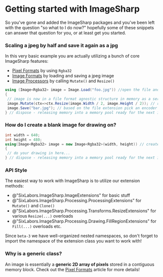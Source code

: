 # Getting started with ImageSharp
So you've gone and added the ImageSharp packages and you've been left with the question "so what to I do now?" hopefully some of these snippets can answer that question for you, or at least get you started.

### Scaling a jpeg by half and save it again as a jpg
In this very basic example you are actually utilizing a bunch of core ImageSharp features:
- [Pixel Formats](PixelFormats.md) by using `Rgba32`
- [Image Formats](ImageFormats.md) by loading and saving a jpeg image
- [Image Processors](Processing.md) by calling `Mutate()` and `Resize()`

```c#
using (Image<Rgba32> image = Image.Load("foo.jpg")) //open the file and detect the file type and decode it
{
 // image is now in a file format agnostic structure in memory as a series of Rgba32 pixels
 image.Mutate(ctx=>ctx.Resize(image.Width / 2, image.Height / 2)); // resize the image in place and return it for chaining
 image.Save("bar.jpg"); // based on the file extension pick an encoder then encode and write the data to disk
} // dispose - releasing memory into a memory pool ready for the next image you wish to process
```

### How do I create a blank image for drawing on?
```c#
int width = 640;
int height = 480;
using(Image<Rgba32> image = new Image<Rgba32>(width, height)) // creates a new image with all the pixels set as transparent 
{
 // do your drawing in here...
} // dispose - releasing memory into a memory pool ready for the next image you wish to process
```

### API Style
The easiest way to work with ImageSharp is to utilize our extension methods:
- @"SixLabors.ImageSharp.ImageExtensions" for basic stuff
- @"SixLabors.ImageSharp.Processing.ProcessingExtensions" for `Mutate()` and `Clone()`
- @"SixLabors.ImageSharp.Processing.Transforms.ResizeExtensions" for various `Resize(...)` overloads
- @"SixLabors.ImageSharp.Processing.Drawing.FillRegionExtensions" for `Fill(...)` overloads
etc.

Since `beta-3` we have well-organized nested namespaces, so don't forget to import the namespace of the extension class you want to work with!

### Why is [](xref:SixLabors.ImageSharp.Image`1?displayProperty=name) a generic class?
An image is essentially a **generic 2D array of pixels** stored in a contiguous memory block. Check out the [Pixel Formats](PixelFormats.md) article for more details!

